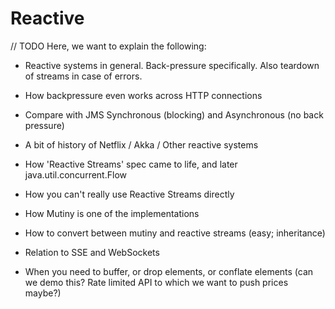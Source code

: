 # Reactive

// TODO
Here, we want to explain the following:

- Reactive systems in general. Back-pressure specifically. Also teardown of streams in case of errors.
- How backpressure even works across HTTP connections
- Compare with JMS Synchronous (blocking) and Asynchronous (no back pressure)
- A bit of history of Netflix / Akka / Other reactive systems
- How 'Reactive Streams' spec came to life, and later java.util.concurrent.Flow
- How you can't really use Reactive Streams directly
- How Mutiny is one of the implementations
- How to convert between mutiny and reactive streams (easy; inheritance)
  
- Relation to SSE and WebSockets
- When you need to buffer, or drop elements, or conflate elements (can we demo this? Rate limited API to which
  we want to push prices maybe?)




